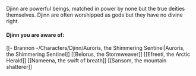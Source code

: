Djinn are powerful beings, matched in power by none but the true deities themselves. Djinn are often worshipped as gods but they have no divine right.

#### Djinn you are aware of:
[[- Brannon -/Characters/Djinn/Auroris, the Shimmering Sentinel|Auroris, the Shimmering Sentinel]]
[[Belorus, the Stormweaver]]
[[Efreeti, the Arctic Herald]]
[[Nameena, the swift of breath]]
[[Sansom, the mountain shatterer]]
